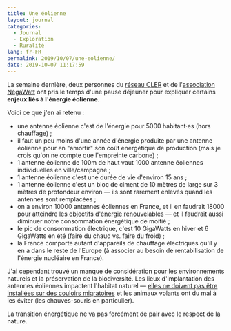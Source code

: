 ```yaml
---
title: Une éolienne
layout: journal
categories:
  - Journal
  - Exploration
  - Ruralité
lang: fr-FR
permalink: 2019/10/07/une-eolienne/
date: 2019-10-07 11:17:59
---
```


La semaine dernière, deux personnes du [réseau CLER](https://cler.org/) et de l'[association NégaWatt](https://negawatt.org/) ont pris le temps d'une pause déjeuner pour expliquer certains **enjeux liés à l'énergie éolienne**.

Voici ce que j'en ai retenu :

- une antenne éolienne c'est de l'énergie pour 5000 habitant·es (hors chauffage) ;
- il faut un peu moins d'une année d'énergie produite par une antenne éolienne pour en "amortir" son coût énergétique de production (mais je crois qu'on ne compte que l'empreinte carbone) ;
- 1 antenne éolienne de 100m de haut vaut 1000 antenne éoliennes individuelles en ville/campagne ;
- 1 antenne éolienne c'est une durée de vie d'environ 15 ans ;
- 1 antenne éolienne c'est un bloc de ciment de 10 mètres de large sur 3 mètres de profondeur environ — ils sont rarement enlevés quand les antennes sont remplacées ;
- on a environ 10000 antennes éoliennes en France, et il en faudrait 18000 pour atteindre [les objectifs d'énergie renouvelables](https://negawatt.org/Scenario-negaWatt-2017-2050) — et il faudrait aussi diminuer notre consommation énergétique de moitié ;
- le pic de consommation électrique, c'est 10 GigaWatts en hiver et 6 GigaWatts en été (faire du chaud vs. faire du froid) ;
- la France comporte autant d'appareils de chauffage électriques qu'il y en a dans le reste de l'Europe (à associer au besoin de rentabilisation de l'énergie nucléaire en France).

J'ai cependant trouvé un manque de considération pour les environnements naturels et la préservation de la biodiversité. Les lieux d'implantation des antennes éoliennes impactent l'habitat naturel — [elles ne doivent pas être installées sur des couloirs migratoires](http://www.lpo-drome.fr/pourquoi-le-projet-eolien-du-col-de-la-bataille-est-une-erreur/) et les animaux volants ont du mal à les éviter (les chauves-souris en particulier).

La transition énergétique ne va pas forcément de pair avec le respect de la nature. 
